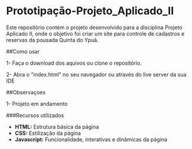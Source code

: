 # Prototipação-Projeto_Aplicado_II

Este repositório contém o projeto desenvolvido para a disciplina Projeto Aplicado II, onde o objetivo foi criar um site para controle de cadastros e reservas da pousada Quinta do Ypuã.

##Como usar

1- Faça o download dos aquivos ou clone o repositório.

2- Abra o "index.html" no seu navegador ou através do live server da sua IDE

##Observaçoes

1- Projeto em andamento

###Recursos utilizados

- **HTML:** Estrutura básica da página
- **CSS:** Estilização da página
- **Javascript:** Funcionalidade, interativas e dinâmicas da página

